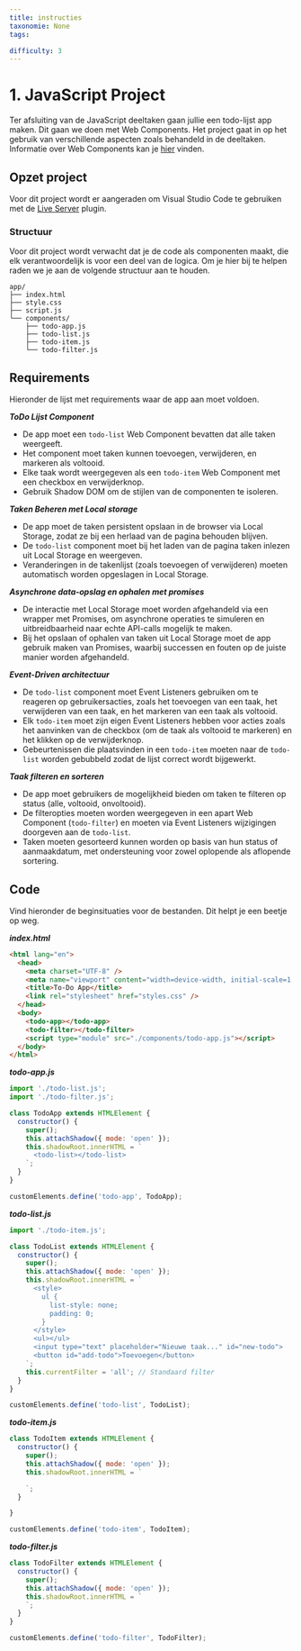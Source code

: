 ```yaml
---
title: instructies
taxonomie: None
tags:

difficulty: 3
---
```


# 1. JavaScript Project
Ter afsluiting van de JavaScript deeltaken gaan jullie een todo-lijst app maken. Dit gaan we doen met Web Components. Het project gaat in op het gebruik van verschillende aspecten zoals behandeld in de deeltaken. Informatie over Web Components kan je [hier](https://developer.mozilla.org/en-US/docs/Web/API/Web_components) vinden.

## Opzet project
Voor dit project wordt er aangeraden om Visual Studio Code te gebruiken met de [Live Server](https://marketplace.visualstudio.com/items?itemName=ritwickdey.LiveServer) plugin. 

### Structuur
Voor dit project wordt verwacht dat je de code als componenten maakt, die elk verantwoordelijk is voor een deel van de logica. Om je hier bij te helpen raden we je aan de volgende structuur aan te houden.

```
app/
├── index.html
├── style.css
├── script.js
└── components/
    ├── todo-app.js
    ├── todo-list.js
    ├── todo-item.js
    └── todo-filter.js
```

## Requirements
Hieronder de lijst met requirements waar de app aan moet voldoen.

***ToDo Lijst Component***
- De app moet een `todo-list` Web Component bevatten dat alle taken weergeeft.
- Het component moet taken kunnen toevoegen, verwijderen, en markeren als voltooid.
- Elke taak wordt weergegeven als een `todo-item` Web Component met een checkbox en verwijderknop.
- Gebruik Shadow DOM om de stijlen van de componenten te isoleren.

***Taken Beheren met Local storage***
- De app moet de taken persistent opslaan in de browser via Local Storage, zodat ze bij een herlaad van de pagina behouden blijven.
- De `todo-list` component moet bij het laden van de pagina taken inlezen uit Local Storage en weergeven.
- Veranderingen in de takenlijst (zoals toevoegen of verwijderen) moeten automatisch worden opgeslagen in Local Storage.

***Asynchrone data-opslag en ophalen met promises***
- De interactie met Local Storage moet worden afgehandeld via een wrapper met Promises, om asynchrone operaties te simuleren en uitbreidbaarheid naar echte API-calls mogelijk te maken.
- Bij het opslaan of ophalen van taken uit Local Storage moet de app gebruik maken van Promises, waarbij successen en fouten op de juiste manier worden afgehandeld.

***Event-Driven architectuur***
- De `todo-list` component moet Event Listeners gebruiken om te reageren op gebruikersacties, zoals het toevoegen van een taak, het verwijderen van een taak, en het markeren van een taak als voltooid.
- Elk `todo-item` moet zijn eigen Event Listeners hebben voor acties zoals het aanvinken van de checkbox (om de taak als voltooid te markeren) en het klikken op de verwijderknop.
- Gebeurtenissen die plaatsvinden in een `todo-item` moeten naar de `todo-list` worden gebubbeld zodat de lijst correct wordt bijgewerkt.

***Taak filteren en sorteren***
- De app moet gebruikers de mogelijkheid bieden om taken te filteren op status (alle, voltooid, onvoltooid).
- De filteropties moeten worden weergegeven in een apart Web Component (`todo-filter`) en moeten via Event Listeners wijzigingen doorgeven aan de `todo-list`.
- Taken moeten gesorteerd kunnen worden op basis van hun status of aanmaakdatum, met ondersteuning voor zowel oplopende als aflopende sortering.

## Code 
Vind hieronder de beginsituaties voor de bestanden. Dit helpt je een beetje op weg.

***index.html***
```html
<html lang="en">
  <head>
    <meta charset="UTF-8" />
    <meta name="viewport" content="width=device-width, initial-scale=1.0" />
    <title>To-Do App</title>
    <link rel="stylesheet" href="styles.css" />
  </head>
  <body>
    <todo-app></todo-app>
    <todo-filter></todo-filter>
    <script type="module" src="./components/todo-app.js"></script>
  </body>
</html>
```

***todo-app.js***
```javascript
import './todo-list.js';
import './todo-filter.js';

class TodoApp extends HTMLElement {
  constructor() {
    super();
    this.attachShadow({ mode: 'open' });
    this.shadowRoot.innerHTML = `
      <todo-list></todo-list>
    `;
  }
}

customElements.define('todo-app', TodoApp);
```

***todo-list.js***
```javascript
import './todo-item.js';

class TodoList extends HTMLElement {
  constructor() {
    super();
    this.attachShadow({ mode: 'open' });
    this.shadowRoot.innerHTML = `
      <style>
        ul {
          list-style: none;
          padding: 0;
        }
      </style>
      <ul></ul>
      <input type="text" placeholder="Nieuwe taak..." id="new-todo">
      <button id="add-todo">Toevoegen</button>
    `;
    this.currentFilter = 'all'; // Standaard filter
  }
}

customElements.define('todo-list', TodoList);
```

***todo-item.js***
```javascript
class TodoItem extends HTMLElement {
  constructor() {
    super();
    this.attachShadow({ mode: 'open' });
    this.shadowRoot.innerHTML = `

    `;
  }

}

customElements.define('todo-item', TodoItem);
```

***todo-filter.js***
```javascript
class TodoFilter extends HTMLElement {
  constructor() {
    super();
    this.attachShadow({ mode: 'open' });
    this.shadowRoot.innerHTML = `
    `;
  }
}

customElements.define('todo-filter', TodoFilter);
```

